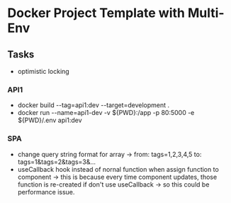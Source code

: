 # Docker Project Template with Multi-Env

## Tasks
  - optimistic locking

### API1
  - docker build --tag=api1:dev --target=development .
  - docker run --name=api1-dev -v ${PWD}:/app -p 80:5000 -e ${PWD}/.env api1:dev
  
### SPA
  - change query string format for array 
    -> from: tags=1,2,3,4,5 to: tags=1&tags=2&tags=3&...
  - useCallback hook instead of nornal function when assign function to component
    -> this is because every time component updates, those function is re-created if don't use useCallback
    -> so this could be performance issue.
